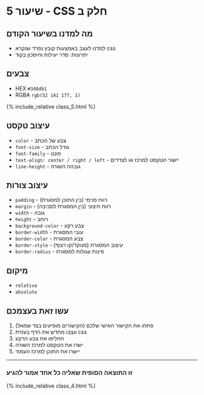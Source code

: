 # שיעור 5 - CSS חלק ב

## מה למדנו בשיעור הקודם
- למדנו לעצב באמצעות קובץ נפרד שנקרא css
- יתרונות: סדר יעילות וחיסכון בקוד

## צבעים
- HEX `#348db1`
- RGBA `rgb(52 141 177, 1)`

{% include_relative class_5.html %}

## עיצוב טקסט
- `color` - צבע של הכתב
- `font-size` - גודל הכתב
- `font-family` - פונט
- `text-align: center / right / left` - יישור הטקסט למרכז או לצדדים
- `line-height` - גובהה השורה

## עיצוב צורות
- `padding` - רווח פנימי (בין התוכן למסגרת)
- `margin` - רווח חיצוני (בין המסגרת לסביבה)
- `width` - גובה
- `height` - רוחב
- `background-color` - צבע רקע
- `border-width` - עובי המסגרת
- `border-color` - צבע המסגרת
- `border-style` - עיצוב המסגרת (מנוקד/קו רצוף)
- `border-radius` - פינות עגולות למסגרת
 
## מיקום
- `relative`
- `absolute`

## עשו זאת בעצמכם
1. (הקישורים מופיעים בצד שמאל) פתחו את הקישור האישי שלכם
2. עצבו מחדש את הדף בעזרת css
3. החליפו את צבע הרקע
4. ישרו את הטקסט למרכז השורה
5. יישרו את התוכן למרכז העמוד

------
### זו התוצאה הסופית שאליה כל אחד אמור להגיע
{% include_relative class_4.html %}
